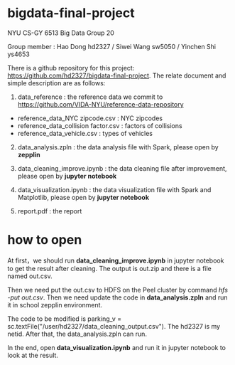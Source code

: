 # bigdata-final-project
NYU CS-GY 6513 Big Data Group 20

Group member : Hao Dong hd2327 / Siwei Wang sw5050 / Yinchen Shi ys4653

There is a github repository for this project: https://github.com/hd2327/bigdata-final-project. The relate document and simple description are as follows:

1. data_reference : the reference data we commit to https://github.com/VIDA-NYU/reference-data-repository
- reference_data_NYC zipcode.csv : NYC zipcodes
- reference_data_collision factor.csv : factors of collisions
- reference_data_vehicle.csv : types of vehicles

2. data_analysis.zpln : the data analysis file with Spark, please open by **zepplin**

3. data_cleaning_improve.ipynb : the data cleaning file after improvement, please open by **jupyter notebook**

4. data_visualization.ipynb :  the data visualization file with Spark and Matplotlib, please open by **jupyter notebook**

5. report.pdf : the report

# how to open
At first，we should run **data_cleaning_improve.ipynb** in jupyter notebook to get the result after cleaning. The output is out.zip and there is a file named out.csv.

Then we need put the out.csv to HDFS on the Peel cluster by command *hfs -put out.csv*. Then we need update the code in **data_analysis.zpln** and run it in school zepplin environment.

The code to be modified is parking_v = sc.textFile("/user/hd2327/data_cleaning_output.csv"). The hd2327 is my netid. After that, the data_analysis.zpln can run.

In the end, open **data_visualization.ipynb** and run it in jupyter notebook to look at the result.
